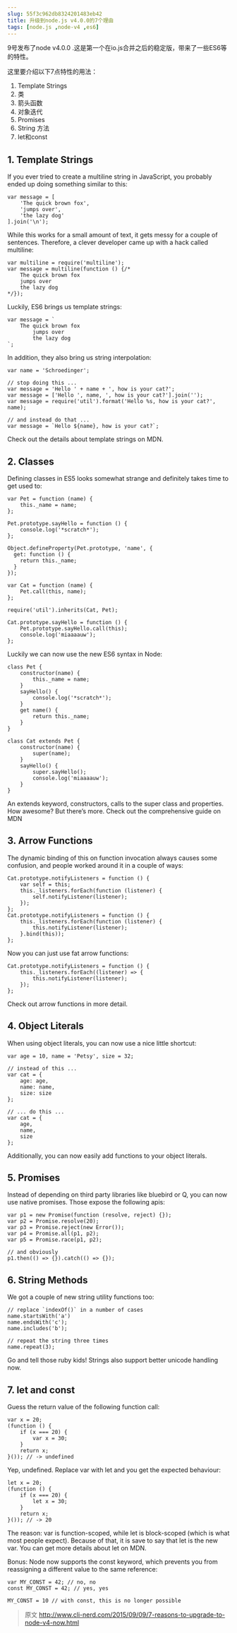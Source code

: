 ```yaml
---
slug: 55f3c962db8324201483eb42
title: 升级到node.js v4.0.0的7个理由
tags: [node.js ,node-v4 ,es6]
---
```


9号发布了node v4.0.0 .这是第一个在io.js合并之后的稳定版，带来了一些ES6等的特性。

这里要介绍以下7点特性的用法：
1. Template Strings
1. 类
1. 箭头函数
1. 对象迭代
1. Promises
1. String 方法
1. let和const

## 1. Template Strings

If you ever tried to create a multiline string in JavaScript, you probably ended up doing something similar to this:
```
var message = [
    'The quick brown fox',
    'jumps over',
    'the lazy dog'
].join('\n');
```
While this works for a small amount of text, it gets messy for a couple of sentences. Therefore, a clever developer came up with a hack called multiline:
```
var multiline = require('multiline');
var message = multiline(function () {/*
    The quick brown fox
    jumps over
    the lazy dog
*/});
```
Luckily, ES6 brings us template strings:
```
var message = `
    The quick brown fox
        jumps over
        the lazy dog
`;
```
In addition, they also bring us string interpolation:
```
var name = 'Schroedinger';

// stop doing this ...
var message = 'Hello ' + name + ', how is your cat?';
var message = ['Hello ', name, ', how is your cat?'].join('');
var message = require('util').format('Hello %s, how is your cat?', name);

// and instead do that ...
var message = `Hello ${name}, how is your cat?`;
```
Check out the details about template strings on MDN.


## 2. Classes

Defining classes in ES5 looks somewhat strange and definitely takes time to get used to:
```
var Pet = function (name) {
    this._name = name;
};

Pet.prototype.sayHello = function () {
    console.log('*scratch*');
};

Object.defineProperty(Pet.prototype, 'name', {
  get: function () {
    return this._name;
  }
});

var Cat = function (name) {
    Pet.call(this, name);
};

require('util').inherits(Cat, Pet);

Cat.prototype.sayHello = function () {
    Pet.prototype.sayHello.call(this);
    console.log('miaaaauw');
};
```
Luckily we can now use the new ES6 syntax in Node:
```
class Pet {
    constructor(name) {
        this._name = name;
    }
    sayHello() {
        console.log('*scratch*');
    }
    get name() {
        return this._name;
    }
}

class Cat extends Pet {
    constructor(name) {
        super(name);
    }
    sayHello() {
        super.sayHello();
        console.log('miaaaauw');
    }
}
```
An extends keyword, constructors, calls to the super class and properties. How awesome? But there’s more. Check out the comprehensive guide on MDN

## 3. Arrow Functions

The dynamic binding of this on function invocation always causes some confusion, and people worked around it in a couple of ways:
```
Cat.prototype.notifyListeners = function () {
    var self = this;
    this._listeners.forEach(function (listener) {
        self.notifyListener(listener);
    });
};
Cat.prototype.notifyListeners = function () {
    this._listeners.forEach(function (listener) {
        this.notifyListener(listener);
    }.bind(this));
};
```
Now you can just use fat arrow functions:
```
Cat.prototype.notifyListeners = function () {
    this._listeners.forEach((listener) => {
        this.notifyListener(listener);
    });
};
```
Check out arrow functions in more detail.

## 4. Object Literals

When using object literals, you can now use a nice little shortcut:
```
var age = 10, name = 'Petsy', size = 32;

// instead of this ...
var cat = {
    age: age,
    name: name,
    size: size
};
```
```
// ... do this ...
var cat = {
    age,
    name,
    size
};
```
Additionally, you can now easily add functions to your object literals.

## 5. Promises

Instead of depending on third party libraries like bluebird or Q, you can now use native promises. Those expose the following apis:
```
var p1 = new Promise(function (resolve, reject) {});
var p2 = Promise.resolve(20);
var p3 = Promise.reject(new Error());
var p4 = Promise.all(p1, p2);
var p5 = Promise.race(p1, p2);

// and obviously
p1.then(() => {}).catch(() => {});
```
## 6. String Methods

We got a couple of new string utility functions too:
```
// replace `indexOf()` in a number of cases
name.startsWith('a')
name.endsWith('c');
name.includes('b');

// repeat the string three times
name.repeat(3);
```

Go and tell those ruby kids! Strings also support better unicode handling now.

## 7. let and const

Guess the return value of the following function call:
```
var x = 20;
(function () {
    if (x === 20) {
        var x = 30;
    }
    return x;
}()); // -> undefined
```
Yep, undefined. Replace var with let and you get the expected behaviour:
```
let x = 20;
(function () {
    if (x === 20) {
        let x = 30;
    }
    return x;
}()); // -> 20
```
The reason: var is function-scoped, while let is block-scoped (which is what most people expect). Because of that, it is save to say that let is the new var. You can get more details about let on MDN.

Bonus: Node now supports the const keyword, which prevents you from reassigning a different value to the same reference:
```
var MY_CONST = 42; // no, no
const MY_CONST = 42; // yes, yes

MY_CONST = 10 // with const, this is no longer possible
```

> 原文 http://www.cli-nerd.com/2015/09/09/7-reasons-to-upgrade-to-node-v4-now.html
